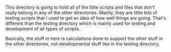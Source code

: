 This directory is going to hold all of the little scripts and files that don't really belong in any of the other directories. Mainly, they are little bits of testing scripts that I used to get an idea of how well things are going. That's different than the testing directory which is mainly used for testing and development of all types of scripts. 

Basically, the stuff in here is calculations done to support the other stuff in the other directories, not developmental stuff like in the testing directory.
